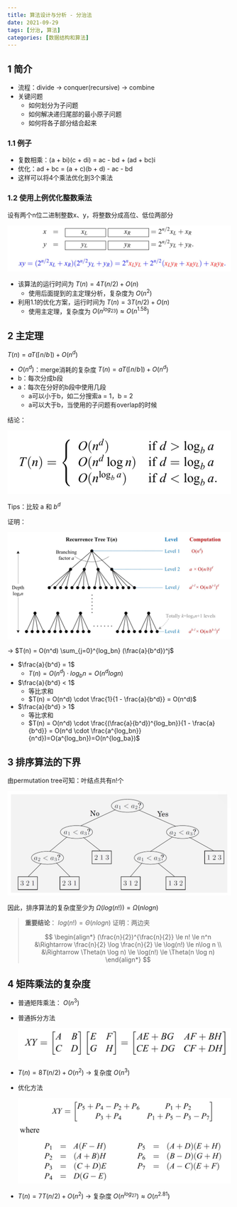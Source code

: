 ```yaml
---
title: 算法设计与分析 - 分治法
date: 2021-09-29
tags: [分治, 算法]
categories: [数据结构和算法]
---
```


## 1 简介

- 流程：divide → conquer(recursive) → combine
- 关键问题
    - 如何划分为子问题
    - 如何解决递归尾部的最小原子问题
    - 如何将各子部分结合起来

### 1.1 例子

- 复数相乘：(a + bi)(c + di) = ac - bd + (ad + bc)i
- 优化：ad + bc = (a + c)(b + d) - ac - bd
- 这样可以将4个乘法优化到3个乘法

### 1.2 使用上例优化整数乘法

设有两个n位二进制整数x、y，将整数分成高位、低位两部分

![img](%E5%88%86%E6%B2%BB%E6%B3%95/2F9d4b0572-cd20-4e77-9440-7e24aa89e904-2FB55A5688-5BE9-4EE8-B90B-32D77323C411.jpeg)

- 该算法的运行时间为 $T(n) = 4T(n / 2) + O(n)$
    - 使用后面提到的主定理分析，复杂度为 $O(n^2)$
- 利用1.1的优化方案，运行时间为 $T(n) = 3T(n / 2) + O(n)$
    - 使用主定理，复杂度为 $O(n^{log_23}) \approx O(n^{1.58})$

## 2 主定理

$T(n) = a T(\lceil n / b \rceil) + O(n^d)$

- $O(n^d)$：merge消耗的复杂度 $T(n) = a T(\lceil n / b \rceil) + O(n^d)$
- b：每次分成b段
- a：每次在分好的b段中使用几段
    - a可以小于b，如二分搜索a = 1，b = 2
    - a可以大于b，当使用的子问题有overlap的时候

结论：

![img](%E5%88%86%E6%B2%BB%E6%B3%95/2Fbedea834-4086-4650-8d68-2edb8ff464c3-2FD3FEBC0A-9013-459F-B7CD-FC5A365E5538.jpeg)

Tips：比较 a 和 $b^d$

证明：

![img](%E5%88%86%E6%B2%BB%E6%B3%95/2Fba345c22-4b15-4715-aa8f-322730604d1e-2FE6911896-E46E-4EC8-A14A-5A9EAE85DA2B.jpeg)

→ $T(n) = O(n^d) \sum_{j=0}^{log_bn} (\frac{a}{b^d})^j$

- $\frac{a}{b^d} = 1$
    - $T(n) = O(n^d) \cdot log_bn = O(n^dlogn)$
- $\frac{a}{b^d} < 1$
    - 等比求和
    - $T(n) = O(n^d) \cdot \frac{1}{1 - \frac{a}{b^d}} = O(n^d)$
- $\frac{a}{b^d} > 1$
    - 等比求和
    - $T(n) = O(n^d) \cdot \frac{(\frac{a}{b^d})^{log_bn}}{1 - \frac{a}{b^d}} = O(n^d \cdot \frac{a^{log_bn}}{n^d})=O(a^{log_bn})=O(n^{log_ba})$

## 3 排序算法的下界

由permutation tree可知：叶结点共有n!个

![img](%E5%88%86%E6%B2%BB%E6%B3%95/2Fab9217d1-df41-4fd7-966b-b1e55242619c-2FCBACFE2C-5B51-4C75-A6AE-B820F5645096.jpeg)

因此，排序算法的复杂度至少为 $\Omega(log(n!)) = \Omega(nlogn)$

> **重要结论**： $log(n!) = \Theta(nlogn)$ 证明：两边夹
>
> $$ \begin{align*} (\frac{n}{2})^{\frac{n}{2}} \le n! \le n^n &\Rightarrow \frac{n}{2} \log \frac{n}{2} \le \log(n!) \le n\log n \\ &\Rightarrow \Theta(n \log n) \le \log(n!) \le \Theta(n \log n) \end{align*} $$

## 4 矩阵乘法的复杂度

- 普通矩阵乘法： $O(n^3)$

- 普通拆分方法

    ![img](%E5%88%86%E6%B2%BB%E6%B3%95/2Fa81487a3-e698-4d27-9ed8-d69654f34003-2F1BE49A0B-CAFF-44AA-A25E-D05EE92A28A1.jpeg)

- $T(n) = 8T(n / 2) + O(n^2)$ → 复杂度 $O(n^3)$

- 优化方法

    ![img](%E5%88%86%E6%B2%BB%E6%B3%95/2F6e20925b-0145-49dd-9587-a079e9223f5a-2F44550DA7-1974-4EC1-89BC-6B38DA4A49E5.jpeg)

- $T(n) = 7T(n / 2) + O(n^2)$ → 复杂度 $O(n^{log_27}) \approx O(n^{2.81})$

